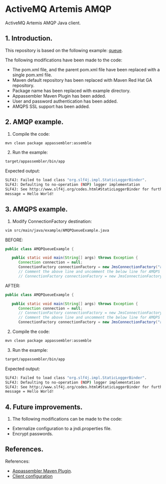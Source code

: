 # ActiveMQ Artemis AMQP

ActiveMQ Artemis AMQP Java client.

## 1. Introduction.

This repository is based on the following example: [queue](https://github.com/apache/activemq-artemis/tree/master/examples/protocols/amqp/queue).

The following modifications have been made to the code:

- The pom.xml file, and the parent pom.xml file have been replaced with a single pom.xml file.
- Maven default repository has been replaced with Maven Red Hat GA repository.
- Package name has been replaced with example directory.
- Appassembler Maven Plugin has been added.
- User and password authentication has been added.
- AMQPS SSL support has been added.

## 2. AMQP example.

1. Compile the code:

```bash
mvn clean package appassembler:assemble
```

2. Run the example:

```bash
target/appassembler/bin/app
```

Expected output:

```bash
SLF4J: Failed to load class "org.slf4j.impl.StaticLoggerBinder".
SLF4J: Defaulting to no-operation (NOP) logger implementation
SLF4J: See http://www.slf4j.org/codes.html#StaticLoggerBinder for further details.
message = Hello World!
```

## 3. AMQPS example.

1. Modify ConnectionFactory destination:

```bash
vim src/main/java/example/AMQPQueueExample.java
```

BEFORE:

```java
public class AMQPQueueExample {

   public static void main(String[] args) throws Exception {
      Connection connection = null;
      ConnectionFactory connectionFactory = new JmsConnectionFactory("amqp://localhost:5672");
      // Comment the above line and uncomment the below line for AMQPS SSL connection
      // ConnectionFactory connectionFactory = new JmsConnectionFactory("amqps://localhost:5673?transport.trustAll=true");
```

AFTER:

```java
public class AMQPQueueExample {

   public static void main(String[] args) throws Exception {
      Connection connection = null;
      // ConnectionFactory connectionFactory = new JmsConnectionFactory("amqp://localhost:5672");
      // Comment the above line and uncomment the below line for AMQPS SSL connection
      ConnectionFactory connectionFactory = new JmsConnectionFactory("amqps://localhost:5673?transport.trustAll=true");
```

2. Compile the code:

```bash
mvn clean package appassembler:assemble
```

3. Run the example:

```bash
target/appassembler/bin/app
```

Expected output:

```bash
SLF4J: Failed to load class "org.slf4j.impl.StaticLoggerBinder".
SLF4J: Defaulting to no-operation (NOP) logger implementation
SLF4J: See http://www.slf4j.org/codes.html#StaticLoggerBinder for further details.
message = Hello World!
```

## 4. Future improvements.

1. The following modifications can be made to the code:

- Externalize configuration to a jndi.properties file.
- Encrypt passwords.

## References.

References:
- [Appassembler Maven Plugin](https://github.com/mojohaus/appassembler).
- [Client configuration](https://qpid.apache.org/releases/qpid-jms-0.24.0/docs/index.html)
